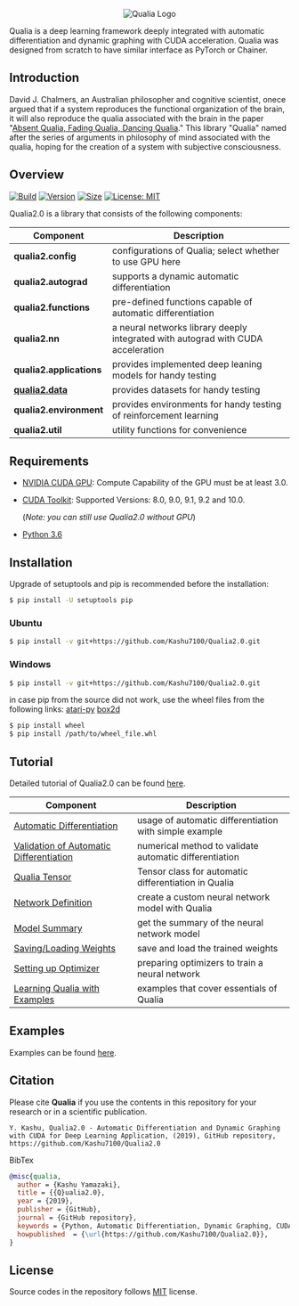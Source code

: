 <p align="center">
  <img src="https://kashu.ml/wp-content/uploads/2018/08/qualia-1-700x379.png?raw=true" alt="Qualia Logo"/>
</p>

Qualia is a deep learning framework deeply integrated with automatic differentiation and dynamic graphing with CUDA acceleration. Qualia was designed from scratch to have similar interface as PyTorch or Chainer.

## Introduction
David J. Chalmers, an Australian philosopher and cognitive scientist, onece argued that if a system reproduces the functional organization of the brain, it will also reproduce the qualia associated with the brain in the paper "[Absent Qualia, Fading Qualia, Dancing Qualia](http://consc.net/papers/qualia.html)." This library "Qualia" named after the series of arguments in philosophy of mind associated with the qualia, hoping for the creation of a system with subjective consciousness. 

## Overview

[![Build](https://img.shields.io/badge/build-passing-success.svg)](https://github.com/Kashu7100/Qualia2.0/)
[![Version](https://img.shields.io/badge/package-v0.0.1-informational.svg)](https://github.com/Kashu7100/Qualia2.0/)
[![Size](https://img.shields.io/github/repo-size/Kashu7100/Qualia2.0.svg)](https://github.com/Kashu7100/Qualia2.0/)
[![License: MIT](https://img.shields.io/github/license/Kashu7100/Qualia2.0.svg)](/LICENSE)

Qualia2.0 is a library that consists of the following components:

| Component | Description |
| ---- | --- |
| **qualia2.config** | configurations of Qualia; select whether to use GPU here |
| **qualia2.autograd** | supports a dynamic automatic differentiation |
| **qualia2.functions** | pre-defined functions capable of automatic differentiation |
| **qualia2.nn** | a neural networks library deeply integrated with autograd with CUDA acceleration |
| **qualia2.applications** | provides implemented deep leaning models for handy testing |
| [**qualia2.data**](/qualia2/data) | provides datasets for handy testing |
| **qualia2.environment** | provides environments for handy testing of reinforcement learning |
| **qualia2.util** | utility functions for convenience |

## Requirements

* [NVIDIA CUDA GPU](https://developer.nvidia.com/cuda-gpus): Compute Capability of the GPU must be at least 3.0.
* [CUDA Toolkit](https://developer.nvidia.com/cuda-zone): Supported Versions: 8.0, 9.0, 9.1, 9.2 and 10.0.

    (*Note: you can still use Qualia2.0 without GPU*)

* [Python 3.6](https://www.python.org/)

## Installation
Upgrade of setuptools and pip is recommended before the installation:
```bash
$ pip install -U setuptools pip
```

### Ubuntu

```bash
$ pip install -v git+https://github.com/Kashu7100/Qualia2.0.git
```
### Windows

```bash
$ pip install -v git+https://github.com/Kashu7100/Qualia2.0.git
```

in case pip from the source did not work, use the wheel files from the following links:
[ atari-py](https://github.com/Kojoley/atari-py/releases)
[ box2d](https://www.lfd.uci.edu/~gohlke/pythonlibs/#pybox2d)

```bash
$ pip install wheel
$ pip install /path/to/wheel_file.whl
```

## Tutorial
Detailed tutorial of Qualia2.0 can be found [here](/tutorial).

| Component | Description |
| ---- | --- |
| [Automatic Differentiation](/tutorial/#automatic_differentiation) | usage of automatic differentiation with simple example |
| [Validation of Automatic Differentiation](/tutorial/#valid_automatic_differentiation) | numerical method to validate automatic differentiation |
| [Qualia Tensor](/tutorial/#qualia_tensor) | Tensor class for automatic differentiation in Qualia |
| [Network Definition](/tutorial/#network_definition) | create a custom neural network model with Qualia |
| [Model Summary](/tutorial/#model_summary) | get the summary of the neural network model |
| [Saving/Loading Weights](/tutorial/#save_load) | save and load the trained weights |
| [Setting up Optimizer](/tutorial/#optim_setup) | preparing optimizers to train a neural network |
| [Learning Qualia with Examples](/tutorial/#ex) | examples that cover essentials of Qualia |

## Examples
Examples can be found [here](/examples).

## Citation
Please cite **Qualia** if you use the contents in this repository for your research or in a scientific publication.
```
Y. Kashu, Qualia2.0 - Automatic Differentiation and Dynamic Graphing with CUDA for Deep Learning Application, (2019), GitHub repository, https://github.com/Kashu7100/Qualia2.0
```
BibTex
```bibtex
@misc{qualia,
  author = {Kashu Yamazaki},
  title = {{Q}ualia2.0},
  year = {2019},
  publisher = {GitHub},
  journal = {GitHub repository},
  keywords = {Python, Automatic Differentiation, Dynamic Graphing, CUDA, Deep Learning}
  howpublished  = {\url{https://github.com/Kashu7100/Qualia2.0}},
}
```

## License
Source codes in the repository follows [MIT](http://www.opensource.org/licenses/MIT) license.
